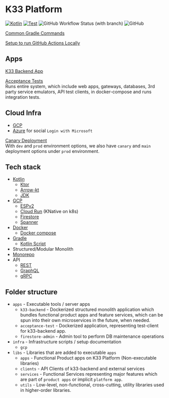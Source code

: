 # K33 Platform

[![Kotlin](https://img.shields.io/badge/kotlin-1.8.20-blue.svg?logo=kotlin)](http://kotlinlang.org)
[![Test](https://github.com/33k33/k33-platform/actions/workflows/test.yaml/badge.svg?branch=main)](https://github.com/33k33/k33-platform/actions/workflows/test.yaml)
![GitHub Workflow Status (with branch)](https://img.shields.io/github/actions/workflow/status/33k33/k33-platform/test.yaml?branch=main&logo=github)
![GitHub](https://img.shields.io/github/license/33k33/k33-platform)

[Common Gradle Commands](./docs/gradle.md)

[Setup to run GitHub Actions Locally](./.github/workflows/README.md)

## Apps

[K33 Backend App](apps/k33-backend/README.md)

[Acceptance Tests](docs/at.md)  
Runs entire system, which include web apps, gateways, databases, 3rd party service emulators, API test clients, in docker-compose and runs integration tests.

## Cloud Infra

 * [GCP](./infra/gcp/README.md)
 * [Azure](./infra/azure/SETUP.md) for social `Login with Microsoft`

[Canary Deployment](docs/canary.md)  
With `dev` and `prod` environment options, we also have `canary` and `main` deployment options under `prod` environment.

## Tech stack

 * [Kotlin](https://kotlinlang.org/)
   * [Ktor](https://ktor.io/)
   * [Arrow-kt](https://arrow-kt.io/)
   * [JDK](https://adoptium.net/)
 * [GCP](https://cloud.google.com/)
   * [ESPv2](https://cloud.google.com/endpoints/docs/openapi/architecture-overview)
   * [Cloud Run](https://cloud.google.com/run/docs/overview/what-is-cloud-run) (KNative on k8s)
   * [Firestore](https://cloud.google.com/firestore/docs/data-model)
   * [Spanner](https://cloud.google.com/spanner)
 * [Docker](https://www.docker.com/)
   * [Docker compose](https://docs.docker.com/compose/)
 * [Gradle](https://gradle.org/)
   * [Kotlin Script](https://docs.gradle.org/current/userguide/kotlin_dsl.html)
 * Structured/Modular  Monolith
 * [Monorepo](https://en.wikipedia.org/wiki/Monorepo)
 * API
   * [REST](https://cloud.google.com/apis/design/resources)
   * [GraphQL](https://graphql.org/)
   * [gRPC](https://grpc.io/)

## Folder structure

* `apps` - Executable tools / server apps
  * `k33-backend` - Dockerized structured monolith application which bundles functional product apps and feature services, which can be spun into their own microservices in the future, when needed.
  * `acceptance-test` - Dockerized application, representing test-client for k33-backend app.
  * `firestore-admin` - Admin tool to perform DB maintenance operations 
* `infra` - Infrastructure scripts / setup documentation
  * `gcp`
* `libs` - Libraries that are added to executable `apps` 
  * `apps` - Functional Product apps on K33 Platform (Non-executable libraries)  
  * `clients` - API Clients of k33-backend and external services
  * `services` - Functional Services representing major features which are part of `product apps` or implicit `platform app`. 
  * `utils` - Low-level, non-functional, cross-cutting, utility libraries used in higher-order libraries. 